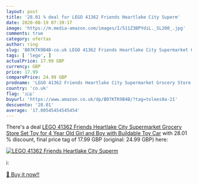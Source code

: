 ```yaml
---
layout: post
title: '28.01 % deal for LEGO 41362 Friends Heartlake City Superm'
date: 2020-08-19 07:39:17
image: 'https://m.media-amazon.com/images/I/511Z3BPYdiL._SL200_.jpg'
comments: true
category: ofertas
author: ring
slug: 'B07KTK9B4B-co.uk LEGO 41362 Friends Heartlake City Supermarket Grocery...'
tags: [ 'lego', ]
actualPrice: 17.99 GBP
currency: GBP
price: 17.99
comparePrice: 24.99 GBP
prodname: 'LEGO 41362 Friends Heartlake City Supermarket Grocery Store Set  Toy for 4 Year Old Girl and Boy with Buildable Toy Car'
country: 'co.uk'
flag: '🇬🇧'
buyurl: 'https://www.amazon.co.uk/dp/B07KTK9B4B/?tag=tolees0a-21'
descuento: '28.01'
average: '17.00545454545454'
---
```


There's a deal [LEGO 41362 Friends Heartlake City Supermarket Grocery Store Set  Toy for 4 Year Old Girl and Boy with Buildable Toy Car](https://www.amazon.co.uk/dp/B07KTK9B4B/?tag=tolees0a-21)  with  28.01 % discount, final price tag of  17.99 GBP (original: 24.99 GBP) here:

[![LEGO 41362 Friends Heartlake City Superm](https://m.media-amazon.com/images/I/511Z3BPYdiL._SL200_.jpg)](https://www.amazon.co.uk/dp/B07KTK9B4B/?tag=tolees0a-21)

ℹ️:


[🛒 Buy it now!!](https://www.amazon.co.uk/dp/B07KTK9B4B/?tag=tolees0a-21)
